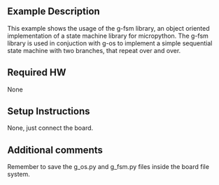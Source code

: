 ## Example Description
This example shows the usage of the g-fsm library, an object oriented implementation of a state machine library for micropython. The g-fsm library is used in conjuction with g-os to implement a simple sequential state machine with two branches, that repeat over and over.

## Required HW
None

## Setup Instructions
None, just connect the board.

## Additional comments
Remember to save the g_os.py and g_fsm.py files inside the board file system.

